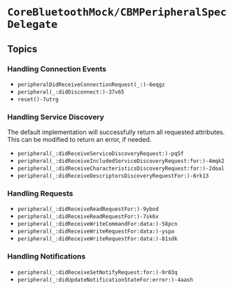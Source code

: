 # ``CoreBluetoothMock/CBMPeripheralSpecDelegate``

## Topics

### Handling Connection Events

- ``peripheralDidReceiveConnectionRequest(_:)-6eqgz``
- ``peripheral(_:didDisconnect:)-37v65``
- ``reset()-7utrg``

### Handling Service Discovery

The default implementation will successfully return all requested attributes. This can be modified to return an error, if needed.

- ``peripheral(_:didReceiveServiceDiscoveryRequest:)-pq5f``
- ``peripheral(_:didReceiveIncludedServiceDiscoveryRequest:for:)-4mqk2``
- ``peripheral(_:didReceiveCharacteristicsDiscoveryRequest:for:)-2doal``
- ``peripheral(_:didReceiveDescriptorsDiscoveryRequestFor:)-6rk13``

### Handling Requests

- ``peripheral(_:didReceiveReadRequestFor:)-9ybod``
- ``peripheral(_:didReceiveReadRequestFor:)-7sk6x``
- ``peripheral(_:didReceiveWriteCommandFor:data:)-58pcn``
- ``peripheral(_:didReceiveWriteRequestFor:data:)-yspa``
- ``peripheral(_:didReceiveWriteRequestFor:data:)-81sdk``

### Handling Notifications

- ``peripheral(_:didReceiveSetNotifyRequest:for:)-9r03q``
- ``peripheral(_:didUpdateNotificationStateFor:error:)-4aash``

